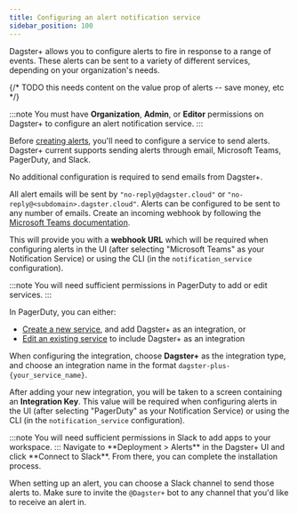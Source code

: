 ```yaml
---
title: Configuring an alert notification service
sidebar_position: 100
---
```


Dagster+ allows you to configure alerts to fire in response to a range of events. These alerts can be sent to a variety of different services, depending on your organization's needs.

{/* TODO this needs content on the value prop of alerts -- save money, etc */}

:::note
You must have **Organization**, **Admin**, or **Editor** permissions on Dagster+ to configure an alert notification service.
:::

Before [creating alerts](creating-alerts), you'll need to configure a service to send alerts. Dagster+ current supports sending alerts through email, Microsoft Teams, PagerDuty, and Slack.

<Tabs groupId="notification_service">
  <TabItem value='email' label='Email'>
    No additional configuration is required to send emails from Dagster+.

All alert emails will be sent by `"no-reply@dagster.cloud"` or `"no-reply@<subdomain>.dagster.cloud"`. Alerts can be configured to be sent to any number of emails.
  </TabItem>
  <TabItem value='microsoft_teams' label='Microsoft Teams'>
    Create an incoming webhook by following the [Microsoft Teams documentation](https://learn.microsoft.com/en-us/microsoftteams/platform/webhooks-and-connectors/how-to/add-incoming-webhook?tabs=newteams%2Cdotnet).

This will provide you with a **webhook URL** which will be required when configuring alerts in the UI (after selecting "Microsoft Teams" as your Notification Service) or using the CLI (in the `notification_service` configuration).

  </TabItem>
  <TabItem value='pagerduty' label='PagerDuty'>
    :::note
You will need sufficient permissions in PagerDuty to add or edit services.
:::

In PagerDuty, you can either:

- [Create a new service](https://support.pagerduty.com/main/docs/services-and-integrations#create-a-service), and add Dagster+ as an integration, or
- [Edit an existing service](https://support.pagerduty.com/main/docs/services-and-integrations#edit-service-settings) to include Dagster+ as an integration

When configuring the integration, choose **Dagster+** as the integration type, and choose an integration name in the format `dagster-plus-{your_service_name}`.

After adding your new integration, you will be taken to a screen containing an **Integration Key**. This value will be required when configuring alerts in the UI (after selecting "PagerDuty" as your Notification Service) or using the CLI (in the `notification_service` configuration).

  </TabItem>
  <TabItem value='slack' label='Slack'>
    :::note
You will need sufficient permissions in Slack to add apps to your workspace.
:::
Navigate to **Deployment > Alerts** in the Dagster+ UI and click **Connect to Slack**. From there, you can complete the installation process.

When setting up an alert, you can choose a Slack channel to send those alerts to. Make sure to invite the `@Dagster+` bot to any channel that you'd like to receive an alert in.

  </TabItem>
</Tabs>